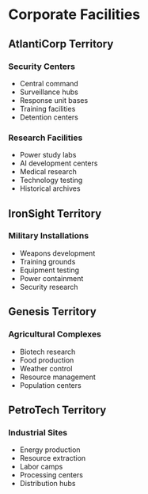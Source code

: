 # Corporate Facilities

## AtlantiCorp Territory

### Security Centers
- Central command
- Surveillance hubs
- Response unit bases
- Training facilities
- Detention centers

### Research Facilities
- Power study labs
- AI development centers
- Medical research
- Technology testing
- Historical archives

## IronSight Territory

### Military Installations
- Weapons development
- Training grounds
- Equipment testing
- Power containment
- Security research

## Genesis Territory

### Agricultural Complexes
- Biotech research
- Food production
- Weather control
- Resource management
- Population centers

## PetroTech Territory

### Industrial Sites
- Energy production
- Resource extraction
- Labor camps
- Processing centers
- Distribution hubs